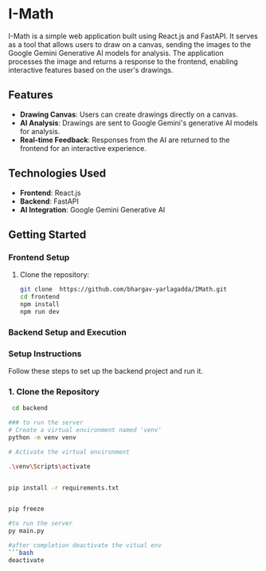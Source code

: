 # I-Math

I-Math is a simple web application built using React.js and FastAPI. It serves as a tool that allows users to draw on a canvas, sending the images to the Google Gemini Generative AI models for analysis. The application processes the image and returns a response to the frontend, enabling interactive features based on the user's drawings.

## Features

- **Drawing Canvas**: Users can create drawings directly on a canvas.
- **AI Analysis**: Drawings are sent to Google Gemini's generative AI models for analysis.
- **Real-time Feedback**: Responses from the AI are returned to the frontend for an interactive experience.

## Technologies Used

- **Frontend**: React.js
- **Backend**: FastAPI
- **AI Integration**: Google Gemini Generative AI

## Getting Started


### Frontend Setup

1. Clone the repository:
   ```bash
   git clone  https://github.com/bhargav-yarlagadda/IMath.git
   cd frontend
   npm install 
   npm run dev


### Backend Setup and Execution


### Setup Instructions

Follow these steps to set up the backend project and run it.

### 1. Clone the Repository


```bash
 cd backend

### to run the server
# Create a virtual environment named 'venv'
python -m venv venv

# Activate the virtual environment

.\venv\Scripts\activate


pip install -r requirements.txt


pip freeze

#to run the server
py main.py 

#after completion deactivate the vitual env
```bash
deactivate


